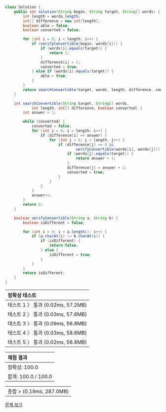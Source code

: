 ```java
class Solution {
    public int solution(String begin, String target, String[] words) {
        int length = words.length;
        int[] difference = new int[length];
        boolean able = false;
        boolean converted = false;

        for (int i = 0; i < length; i++) {
            if (verifyConvertible(begin, words[i])) {
                if (words[i].equals(target)) {
                    return 1;
                }
                difference[i] = 1;
                converted = true;
            } else if (words[i].equals(target)) {
                able = true;
            }
        }
        return searchConvertible(target, words, length, difference, converted && able);
    }

    int searchConvertible(String target, String[] words,
            int length, int[] difference, boolean converted) {
        int answer = 1;

        while (converted) {
            converted = false;
            for (int i = 0; i < length; i++) {
                if (difference[i] == answer) {
                    for (int j = 0; j < length; j++) {
                        if (difference[j] == 0 &&
                                verifyConvertible(words[i], words[j])) {
                            if (words[j].equals(target)) {
                                return answer + 1;
                            }
                            difference[j] = answer + 1;
                            converted = true;
                        }
                    }
                }
            }
            answer++;
        }
        return 0;
    }

    boolean verifyConvertible(String a, String b) {
        boolean isDifferent = false;

        for (int i = 0; i < a.length(); i++) {
            if (a.charAt(i) != b.charAt(i)) {
                if (isDifferent) {
                    return false;
                } else {
                    isDifferent = true;
                }
            }
        }
        return isDifferent;
    }
}
```
 | 정확성 테스트 |
 |  :-  |
 | 테스트 1 〉 통과 (0.02ms, 57.2MB) |
 | 테스트 2 〉 통과 (0.03ms, 57.6MB) |
 | 테스트 3 〉 통과 (0.09ms, 56.8MB) |
 | 테스트 4 〉 통과 (0.03ms, 58.6MB) |
 | 테스트 5 〉 통과 (0.02ms, 56.8MB) |

 | 채점 결과 |
 | :- |
 | 정확성: 100.0 |
 | 합계: 100.0 / 100.0 |

 ||
 | :- |
 | 총합 > (0.19ms, 287.0MB) |

[문제 보기](https://programmers.co.kr/learn/courses/30/lessons/43163?language=java)